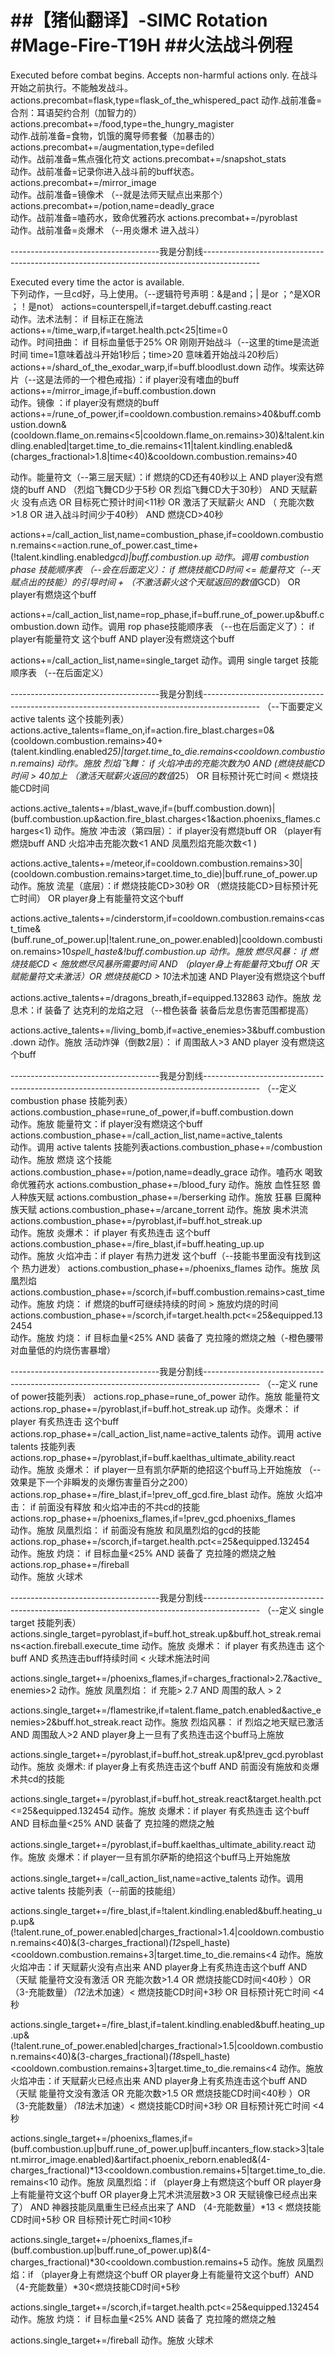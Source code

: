 ##【猪仙翻译】-SIMC Rotation#Mage-Fire-T19H##火法战斗例程================================Executed before combat begins. Accepts non-harmful actions only. 在战斗开始之前执行。不能触发战斗。actions.precombat=flask,type=flask_of_the_whispered_pact 动作.战前准备=合剂：耳语契约合剂（加智力的）actions.precombat+=/food,type=the_hungry_magister  动作.战前准备=食物，饥饿的魔导师套餐（加暴击的）actions.precombat+=/augmentation,type=defiled      动作。战前准备=焦点强化符文actions.precombat+=/snapshot_stats                 动作。战前准备=记录你进入战斗前的buff状态。actions.precombat+=/mirror_image                   动作。战前准备=镜像术 （--就是法师天赋点出来那个）actions.precombat+=/potion,name=deadly_grace       动作。战前准备=嗑药水，致命优雅药水actions.precombat+=/pyroblast                      动作。战前准备=炎爆术 （--用炎爆术 进入战斗）-------------------------------------我是分割线--------------------------------------------------------------------------------------------Executed every time the actor is available.      下列动作，一旦cd好，马上使用。（--逻辑符号声明：&是and；| 是or ；^是XOR ；！是not）actions=counterspell,if=target.debuff.casting.react       动作。法术法制： if 目标正在施法actions+=/time_warp,if=target.health.pct<25|time=0        动作。时间扭曲： if 目标血量低于25% OR 刚刚开始战斗（--这里的time是流逝时间 time=1意味着战斗开始1秒后；time>20 意味着开始战斗20秒后）actions+=/shard_of_the_exodar_warp,if=buff.bloodlust.down动作。埃索达碎片（--这是法师的一个橙色戒指）：if player没有嗜血的buffactions+=/mirror_image,if=buff.combustion.down            动作。镜像 ：if player没有燃烧的buffactions+=/rune_of_power,if=cooldown.combustion.remains>40&buff.combustion.down&(cooldown.flame_on.remains<5|cooldown.flame_on.remains>30)&!talent.kindling.enabled|target.time_to_die.remains<11|talent.kindling.enabled&(charges_fractional>1.8|time<40)&cooldown.combustion.remains>40动作。能量符文（--第三层天赋）：if 燃烧的CD还有40秒以上 AND player没有燃烧的buff AND （烈焰飞舞CD少于5秒 OR 烈焰飞舞CD大于30秒） AND 天赋薪火 没有点选 OR 目标死亡预计时间<11秒 OR 激活了天赋薪火 AND （ 充能次数>1.8 OR 进入战斗时间少于40秒） AND 燃烧CD>40秒actions+=/call_action_list,name=combustion_phase,if=cooldown.combustion.remains<=action.rune_of_power.cast_time+(!talent.kindling.enabled*gcd)|buff.combustion.up动作。调用 combustion phase 技能顺序表  （--会在后面定义）： if 燃烧技能CD时间 <= 能量符文（--天赋点出的技能）的引导时间 + （不激活薪火这个天赋返回的数值*GCD） OR player有燃烧这个buffactions+=/call_action_list,name=rop_phase,if=buff.rune_of_power.up&buff.combustion.down 动作。调用 rop phase技能顺序表   （--也在后面定义了）： if player有能量符文 这个buff AND player没有燃烧这个buffactions+=/call_action_list,name=single_target 动作。调用 single target 技能顺序表  （--在后面定义）-------------------------------------我是分割线--------------------------------------------------------------------------------------------（--下面要定义 active talents 这个技能列表） actions.active_talents=flame_on,if=action.fire_blast.charges=0&(cooldown.combustion.remains>40+(talent.kindling.enabled*25)|target.time_to_die.remains<cooldown.combustion.remains) 动作。施放 烈焰飞舞： if 火焰冲击的充能次数为0 AND (燃烧技能CD时间 > 40加上 （激活天赋薪火返回的数值*25） OR 目标预计死亡时间 < 燃烧技能CD时间actions.active_talents+=/blast_wave,if=(buff.combustion.down)|(buff.combustion.up&action.fire_blast.charges<1&action.phoenixs_flames.charges<1) 动作。施放 冲击波（第四层）： if player没有燃烧buff OR （player有燃烧buff AND 火焰冲击充能次数<1 AND 凤凰烈焰充能次数<1 ) actions.active_talents+=/meteor,if=cooldown.combustion.remains>30|(cooldown.combustion.remains>target.time_to_die)|buff.rune_of_power.up 动作。施放 流星（底层）：if 燃烧技能CD>30秒 OR （燃烧技能CD>目标预计死亡时间） OR player身上有能量符文这个buffactions.active_talents+=/cinderstorm,if=cooldown.combustion.remains<cast_time&(buff.rune_of_power.up|!talent.rune_on_power.enabled)|cooldown.combustion.remains>10*spell_haste&!buff.combustion.up 动作。施放 燃尽风暴： if 燃烧技能CD < 施放燃尽风暴所需要时间 AND （player身上有能量符文buff OR 天赋能量符文未激活）OR 燃烧技能CD > 10*法术加速 AND Player没有燃烧这个buffactions.active_talents+=/dragons_breath,if=equipped.132863 动作。施放 龙息术：if 装备了 达克利的龙焰之冠 （--橙色装备 装备后龙息伤害范围都提高） actions.active_talents+=/living_bomb,if=active_enemies>3&buff.combustion.down 动作。施放 活动炸弹（倒数2层）： if 周围敌人>3 AND player 没有燃烧这个buff-------------------------------------我是分割线--------------------------------------------------------------------------------------------（--定义combustion phase 技能列表）actions.combustion_phase=rune_of_power,if=buff.combustion.down     动作。施放   能量符文：if player没有燃烧这个buffactions.combustion_phase+=/call_action_list,name=active_talents    动作。调用   active talents 技能列表actions.combustion_phase+=/combustion                              动作。施放   燃烧 这个技能actions.combustion_phase+=/potion,name=deadly_grace                动作。嗑药水 喝致命优雅药水actions.combustion_phase+=/blood_fury                              动作。施放   血性狂怒 兽人种族天赋actions.combustion_phase+=/berserking                              动作。施放   狂暴    巨魔种族天赋 actions.combustion_phase+=/arcane_torrent                          动作。施放   奥术洪流actions.combustion_phase+=/pyroblast,if=buff.hot_streak.up         动作。施放   炎爆术： if player 有炙热连击 这个buff  actions.combustion_phase+=/fire_blast,if=buff.heating_up.up        动作。施放   火焰冲击：if player 有热力迸发 这个buff（--技能书里面没有找到这个 热力迸发）actions.combustion_phase+=/phoenixs_flames                         动作。施放   凤凰烈焰actions.combustion_phase+=/scorch,if=buff.combustion.remains>cast_time 动作。施放   灼烧： if 燃烧的buff可继续持续的时间 > 施放灼烧的时间actions.combustion_phase+=/scorch,if=target.health.pct<=25&equipped.132454  动作。施放   灼烧： if 目标血量<25% AND 装备了 克拉隆的燃烧之触（-橙色腰带 对血量低的灼烧伤害暴增）-------------------------------------我是分割线--------------------------------------------------------------------------------------------（--定义 rune of power技能列表）actions.rop_phase=rune_of_power                                           动作。施放   能量符文actions.rop_phase+=/pyroblast,if=buff.hot_streak.up                       动作。炎爆术： if player 有炙热连击 这个buff actions.rop_phase+=/call_action_list,name=active_talents                  动作。调用   active talents 技能列表actions.rop_phase+=/pyroblast,if=buff.kaelthas_ultimate_ability.react     动作。施放   炎爆术： if player一旦有凯尔萨斯的绝招这个buff马上开始施放 （--效果是下一个非瞬发的炎爆伤害量百分之200）actions.rop_phase+=/fire_blast,if=!prev_off_gcd.fire_blast                动作。施放   火焰冲击： if 前面没有释放 和火焰冲击的不共cd的技能actions.rop_phase+=/phoenixs_flames,if=!prev_gcd.phoenixs_flames          动作。施放   凤凰烈焰： if 前面没有施放 和凤凰烈焰的gcd的技能actions.rop_phase+=/scorch,if=target.health.pct<=25&equipped.132454      动作。施放   灼烧： if 目标血量<25% AND 装备了 克拉隆的燃烧之触actions.rop_phase+=/fireball                                              动作。施放   火球术-------------------------------------我是分割线--------------------------------------------------------------------------------------------（--定义 single target 技能列表） actions.single_target=pyroblast,if=buff.hot_streak.up&buff.hot_streak.remains<action.fireball.execute_time动作。施放  炎爆术： if player 有炙热连击 这个buff AND 炙热连击buff持续时间 < 火球术施法时间actions.single_target+=/phoenixs_flames,if=charges_fractional>2.7&active_enemies>2 动作。施放  凤凰烈焰： if 充能> 2.7 AND 周围的敌人 > 2actions.single_target+=/flamestrike,if=talent.flame_patch.enabled&active_enemies>2&buff.hot_streak.react 动作。施放  烈焰风暴： if 烈焰之地天赋已激活 AND 周围敌人>2 AND player身上一旦有了炙热连击这个buff马上施放actions.single_target+=/pyroblast,if=buff.hot_streak.up&!prev_gcd.pyroblast 动作。施放  炎爆术: if player身上有炙热连击这个buff AND 前面没有施放和炎爆术共cd的技能actions.single_target+=/pyroblast,if=buff.hot_streak.react&target.health.pct<=25&equipped.132454 动作。施放  炎爆术：if player 有炙热连击 这个buff AND 目标血量<25% AND 装备了 克拉隆的燃烧之触actions.single_target+=/pyroblast,if=buff.kaelthas_ultimate_ability.react 动作。施放  炎爆术：if player一旦有凯尔萨斯的绝招这个buff马上开始施放actions.single_target+=/call_action_list,name=active_talents  动作。调用   active talents 技能列表（--前面的技能组）actions.single_target+=/fire_blast,if=!talent.kindling.enabled&buff.heating_up.up&(!talent.rune_of_power.enabled|charges_fractional>1.4|cooldown.combustion.remains<40)&(3-charges_fractional)*(12*spell_haste)<cooldown.combustion.remains+3|target.time_to_die.remains<4 动作。施放  火焰冲击：if 天赋薪火没有点出来 AND player身上有炙热连击这个buff AND （天赋 能量符文没有激活 OR 充能次数>1.4 OR 燃烧技能CD时间<40秒 ）OR （3-充能数量）*（12*法术加速）< 燃烧技能CD时间+3秒 OR 目标预计死亡时间 <4 秒actions.single_target+=/fire_blast,if=talent.kindling.enabled&buff.heating_up.up&(!talent.rune_of_power.enabled|charges_fractional>1.5|cooldown.combustion.remains<40)&(3-charges_fractional)*(18*spell_haste)<cooldown.combustion.remains+3|target.time_to_die.remains<4 动作。施放  火焰冲击：if 天赋薪火已经点出来 AND player身上有炙热连击这个buff AND （天赋 能量符文没有激活 OR 充能次数>1.5 OR 燃烧技能CD时间<40秒 ）OR （3-充能数量）*（18*法术加速）< 燃烧技能CD时间+3秒 OR 目标预计死亡时间 <4 秒actions.single_target+=/phoenixs_flames,if=(buff.combustion.up|buff.rune_of_power.up|buff.incanters_flow.stack>3|talent.mirror_image.enabled)&artifact.phoenix_reborn.enabled&(4-charges_fractional)*13<cooldown.combustion.remains+5|target.time_to_die.remains<10 动作。施放  凤凰烈焰：if （player身上有燃烧这个buff OR player身上有能量符文这个buff OR player身上咒术洪流层数>3 OR 天赋镜像已经点出来了） AND 神器技能凤凰重生已经点出来了 AND （4-充能数量）*13 < 燃烧技能CD时间+5秒 OR 目标预计死亡时间<10秒actions.single_target+=/phoenixs_flames,if=(buff.combustion.up|buff.rune_of_power.up)&(4-charges_fractional)*30<cooldown.combustion.remains+5 动作。施放  凤凰烈焰：if （player身上有燃烧这个buff OR player身上有能量符文这个buff）AND （4-充能数量）*30<燃烧技能CD时间+5秒actions.single_target+=/scorch,if=target.health.pct<=25&equipped.132454 动作。施放  灼烧： if 目标血量<25% AND 装备了 克拉隆的燃烧之触actions.single_target+=/fireball 动作。施放   火球术